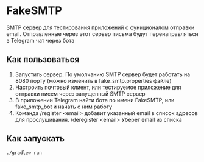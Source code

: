 # FakeSMTP
SMTP сервер для тестирования приложений с функционалом отправки email.
Отправленные через этот сервер письма будут перенаправляться в Telegram чат через бота

## Как пользоваться
1. Запустить сервер. По умолчанию SMTP сервер будет работать на 8080 порту (можно изменить в fake_smtp.properties файле)
2. Настроить почтовый клиент, или тестируемое приложение для отправки писем через запущенный SMTP сервер
3. В приложении Telegram найти бота по имени FakeSMTP, или fake_smtp_bot и начать с ним работу
4. Команда /register \<email\> добавит указанный email в список адресов для прослушивания. /deregister \<email\> Уберет email из списка

## Как запускать
```sh
./gradlew run
```
